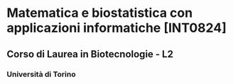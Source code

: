 # Matematica e biostatistica con applicazioni informatiche [INT0824]

## Corso di Laurea in Biotecnologie - L2 

### Università di Torino
